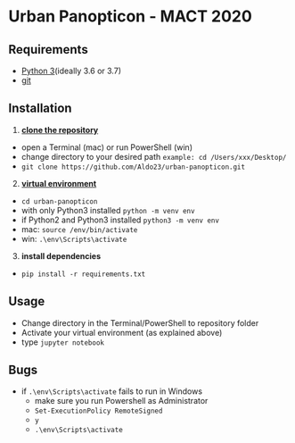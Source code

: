 # Urban Panopticon - MACT 2020

## Requirements
- [Python 3](https://www.python.org/downloads/)(ideally 3.6 or 3.7)
- [git](https://www.atlassian.com/git/tutorials/install-git)


## Installation
1. **[clone the repository](https://help.github.com/en/github/creating-cloning-and-archiving-repositories/cloning-a-repository)**
  - open a Terminal (mac) or run PowerShell (win)
  - change directory to your desired path `example: cd /Users/xxx/Desktop/`
  - `git clone https://github.com/Aldo23/urban-panopticon.git`
2. **[virtual environment](https://docs.python.org/3/tutorial/venv.html)**
  - `cd urban-panopticon`
  - with only Python3 installed `python -m venv env`
  - if Python2 and Python3 installed `python3 -m venv env`
  -  mac: `source /env/bin/activate`
  -  win: `.\env\Scripts\activate`
3. **install dependencies**
  - `pip install -r requirements.txt`

## Usage
- Change directory in the Terminal/PowerShell to repository folder
- Activate your virtual environment (as explained above)
- type `jupyter notebook`

## Bugs
- if `.\env\Scripts\activate` fails to run in Windows
  - make sure you run Powershell as Administrator 
  - `Set-ExecutionPolicy RemoteSigned`
  - `y`
  - `.\env\Scripts\activate`
